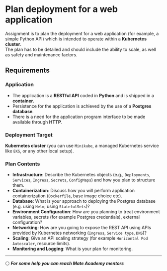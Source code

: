 # Plan deployment for a web application

Assignment is to plan the deployment for a web application (for example, a simple Python API) which is intended to operate within a **Kubernetes cluster**.  
The plan has to be detailed and should include the ability to scale, as well as safety and maintenance factors.  


## Requirements

### Application
- The application is a **RESTful API** coded in **Python** and is shipped in a **container**.  
- Persistence for the application is achieved by the use of a **Postgres database**.  
- There is a need for the application program interface to be made available through **HTTP**.  


### Deployment Target
**Kubernetes cluster** (you can use `Minikube`, a managed Kubernetes service like `EKS`, or any other local setup).  


### Plan Contents
- **Infrastructure**: Describe the Kubernetes objects (e.g., `Deployments`, `Services`, `Ingress`, `Secrets`, `ConfigMaps`) and how you plan to structure them.  
- **Containerization**: Discuss how you will perform application containerization (`Dockerfile`, base image choice etc).  
- **Database**: What is your approach to deploying the Postgres database (e.g. using `Helm`, using `StatefulSets`)?  
- **Environment Configuration**: How are you planning to treat environment variables, secrets (for example Postgres credentials), external configuration?  
- **Networking**: How are you going to expose the REST API using APIs provided by Kubernetes networking (`Ingress`, `Service type`, `DNS`)?  
- **Scaling**: Give an API scaling strategy (for example `Horizontal Pod Autoscaler`, resource limits).  
- **Monitoring and Logging**: What is your plan for monitoring.  


---

⚪ **_For some help you can reach Mate Academy mentors_**
